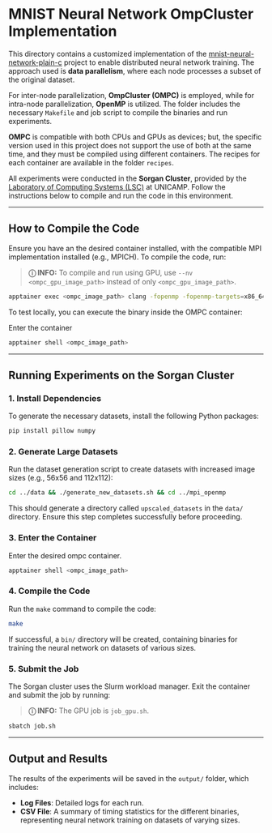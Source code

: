 # MNIST Neural Network OmpCluster Implementation

This directory contains a customized implementation of the [mnist-neural-network-plain-c](https://github.com/AndrewCarterUK/mnist-neural-network-plain-c) project to enable distributed neural network training. The approach used is **data parallelism**, where each node processes a subset of the original dataset. 

For inter-node parallelization, **OmpCluster (OMPC)** is employed, while for intra-node parallelization, **OpenMP** is utilized. The folder includes the necessary `Makefile` and job script to compile the binaries and run experiments.

**OMPC** is compatible with both CPUs and GPUs as devices; but, the specific version used in this project does not support the use of both at the same time, and they must be compiled using different containers. The recipes for each container are available in the folder `recipes`.

All experiments were conducted in the **Sorgan Cluster**, provided by the [Laboratory of Computing Systems (LSC)](https://lsc.ic.unicamp.br/) at UNICAMP. Follow the instructions below to compile and run the code in this environment.

---

## How to Compile the Code

Ensure you have an the desired container installed, with the compatible MPI implementation installed (e.g., MPICH). To compile the code, run:

> **&#9432; INFO:**  To compile and run using GPU, use `--nv <ompc_gpu_image_path>` instead of only `<ompc_gpu_image_path>`.

```bash
apptainer exec <ompc_image_path> clang -fopenmp -fopenmp-targets=x86_64-pc-linux-gnu mnist.c mnist_file.c neural_network.c -lm -o mnist -g 
```

To test locally, you can execute the binary inside the OMPC container:

Enter the container
```bash
apptainer shell <ompc_image_path>
```


---

## Running Experiments on the Sorgan Cluster

### 1. Install Dependencies

To generate the necessary datasets, install the following Python packages:

```bash
pip install pillow numpy
```

### 2. Generate Large Datasets

Run the dataset generation script to create datasets with increased image sizes (e.g., 56x56 and 112x112):

```bash
cd ../data && ./generate_new_datasets.sh && cd ../mpi_openmp
```

This should generate a directory called `upscaled_datasets` in the `data/` directory. Ensure this step completes successfully before proceeding.

### 3. Enter the Container

Enter the desired ompc container.

```bash
apptainer shell <ompc_image_path>
```

### 4. Compile the Code

Run the `make` command to compile the code:

```bash
make
```

If successful, a `bin/` directory will be created, containing binaries for training the neural network on datasets of various sizes.

### 5. Submit the Job

The Sorgan cluster uses the Slurm workload manager. Exit the container and submit the job by running:

> **&#9432; INFO:**  The GPU job is `job_gpu.sh`.
```bash
sbatch job.sh
```

---

## Output and Results

The results of the experiments will be saved in the `output/` folder, which includes:

- **Log Files**: Detailed logs for each run.
- **CSV File**: A summary of timing statistics for the different binaries, representing neural network training on datasets of varying sizes.